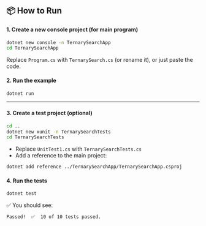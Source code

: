 ## 📦 How to Run

#### 1. **Create a new console project (for main program)**

```bash
dotnet new console -n TernarySearchApp
cd TernarySearchApp
```

Replace `Program.cs` with `TernarySearch.cs` (or rename it), or just paste the code.

#### 2. **Run the example**

```bash
dotnet run
```

---

#### 3. **Create a test project (optional)**

```bash
cd ..
dotnet new xunit -n TernarySearchTests
cd TernarySearchTests

```

- Replace `UnitTest1.cs` with `TernarySearchTests.cs`
- Add a reference to the main project:

```bash
dotnet add reference ../TernarySearchApp/TernarySearchApp.csproj
```

#### 4. **Run the tests**

```bash
dotnet test
```

✅ You should see:
```
Passed!  ✅  10 of 10 tests passed.
```